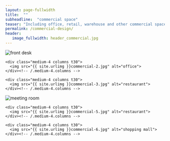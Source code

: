 ```yaml
---
layout: page-fullwidth
title:  ""
subheadline:  "commercial space"
teaser: "Including office, retail, warehouse and other commercial spaces. Assist to apply permits from city hall."
permalink: /commercial-design/
header:
   image_fullwidth: header_commercial.jpg
---
```

<div class="row">
    <div class="medium-4 columns t30">
    <img src="{{ site.urlimg }}commercial-1.jpg" alt="front desk">
    </div><!-- /.medium-4.columns -->

    <div class="medium-4 columns t30">
      <img src="{{ site.urlimg }}commercial-2.jpg" alt="office">
    </div><!-- /.medium-4.columns -->

    <div class="medium-4 columns t30">
      <img src="{{ site.urlimg }}commercial-3.jpg" alt="restaurant">
    </div><!-- /.medium-4.columns -->

</div><!-- /.row -->


<div class="row">
    <div class="medium-4 columns t30">
    <img src="{{ site.urlimg }}commercial-4.jpg" alt="meeting room">
    </div><!-- /.medium-4.columns -->

    <div class="medium-4 columns t30">
      <img src="{{ site.urlimg }}commercial-5.jpg" alt="restaurant">
    </div><!-- /.medium-4.columns -->

    <div class="medium-4 columns t30">
      <img src="{{ site.urlimg }}commercial-6.jpg" alt="shopping mall">
    </div><!-- /.medium-4.columns -->

</div><!-- /.row -->
